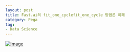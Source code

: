 ```yaml
---
layout: post
title: Fast.ai의 fit_one_cyclefit_one_cycle 방법론 이해
category: Pega
tag:
- Data Science
---
```





[![image](https://jehyunlee.github.io/thumbnails/Python-DS/8_foc_1.png)](https://jehyunlee.github.io/2020/03/28/Python-DS-8-1cycle-learning-rate-policy/)